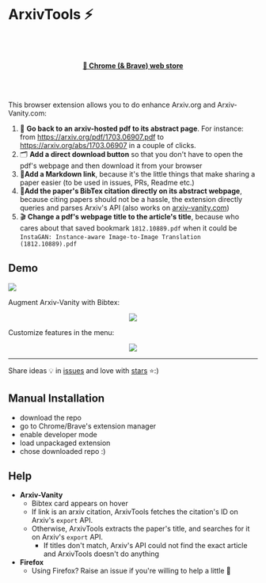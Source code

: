 # ArxivTools ⚡

<br/><br/>

<p align="center">
    <a href="https://chrome.google.com/webstore/detail/arxivtools/hmebhknlgddhfbbdhgplnillngljgmdi?authuser=1&hl=fr">
        <strong>
            🏪 Chrome (& Brave) web store
        </strong>
    </a>
</p>

<br/><br/>

This browser extension allows you to do enhance Arxiv.org and Arxiv-Vanity.com:

1. 📄 **Go back to an arxiv-hosted pdf to its abstract page**. For instance: from https://arxiv.org/pdf/1703.06907.pdf to https://arxiv.org/abs/1703.06907 in a couple of clicks.
2. 🗂 **Add a direct download button** so that you don't have to open the pdf's webpage and then download it from your browser
3. 🔗**Add a Markdown link**, because it's the little things that make sharing a paper easier (to be used in issues, PRs, Readme etc.)
4. 🎫**Add the paper's BibTex citation directly on its abstract webpage**, because citing papers should not be a hassle, the extension directly queries and parses Arxiv's API (also works on [arxiv-vanity.com](https://arxiv-vanity.com))
5. 🎬 **Change a pdf's webpage title to the article's title**, because who cares about that saved bookmark `1812.10889.pdf` when it could be `InstaGAN: Instance-aware Image-to-Image Translation (1812.10889).pdf`

## Demo

![](https://github.com/vict0rsch/ArxivTools/blob/master/imgs/d2.gif?raw=true)

Augment Arxiv-Vanity with Bibtex:

<p align="center">
<img src="https://github.com/vict0rsch/ArxivTools/blob/master/imgs/v.png?raw=true">
</p>

Customize features in the menu:

<p align="center">
<img src="https://github.com/vict0rsch/ArxivTools/blob/master/imgs/m.png?raw=true">
</p>

---

Share ideas 💡 in [issues](https://github.com/vict0rsch/ArxivTools/issues) and love with [stars](https://github.com/vict0rsch/ArxivTools/stargazers) ⭐️:)



## Manual Installation

* download the repo
* go to Chrome/Brave's extension manager
* enable developer mode
* load unpackaged extension
* chose downloaded repo :)

## Help

* **Arxiv-Vanity**
  * Bibtex card appears on hover
  * If link is an arxiv citation, ArxivTools fetches the citation's ID on Arxiv's `export` API.
  * Otherwise, ArxivTools extracts the paper's title, and searches for it on Arxiv's `export` API.
    * If titles don't match, Arxiv's API could not find the exact article and ArxivTools doesn't do anything
* **Firefox**
  * Using Firefox? Raise an issue if you're willing to help a little 🚁
